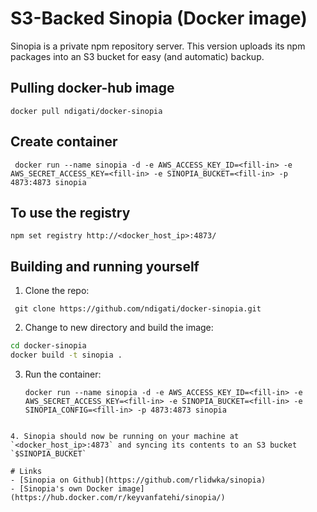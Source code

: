 # S3-Backed Sinopia (Docker image)
Sinopia is a private npm repository server. This version uploads its npm packages into an S3 bucket for easy (and automatic) backup.

## Pulling docker-hub image
` docker pull ndigati/docker-sinopia `

## Create container
```
 docker run --name sinopia -d -e AWS_ACCESS_KEY_ID=<fill-in> -e AWS_SECRET_ACCESS_KEY=<fill-in> -e SINOPIA_BUCKET=<fill-in> -p 4873:4873 sinopia 
```


## To use the registry
` npm set registry http://<docker_host_ip>:4873/ `

## Building and running yourself
1. Clone the repo:  
```
 git clone https://github.com/ndigati/docker-sinopia.git 
```
2. Change to new directory and build the image:  

 ```bash
 cd docker-sinopia
 docker build -t sinopia . 
 ```
 
3. Run the container:  
	```
   docker run --name sinopia -d -e AWS_ACCESS_KEY_ID=<fill-in> -e AWS_SECRET_ACCESS_KEY=<fill-in> -e SINOPIA_BUCKET=<fill-in> -e SINOPIA_CONFIG=<fill-in> -p 4873:4873 sinopia 
  ```

4. Sinopia should now be running on your machine at `<docker_host_ip>:4873` and syncing its contents to an S3 bucket `$SINOPIA_BUCKET`

# Links
- [Sinopia on Github](https://github.com/rlidwka/sinopia)
- [Sinopia's own Docker image](https://hub.docker.com/r/keyvanfatehi/sinopia/)
